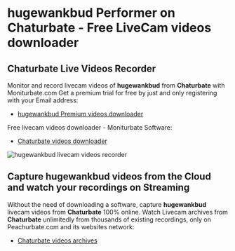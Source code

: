 # hugewankbud Performer on Chaturbate - Free LiveCam videos downloader

## Chaturbate Live Videos Recorder

Monitor and record livecam videos of **hugewankbud** from **Chaturbate** with Moniturbate.com
Get a premium trial for free by just and only registering with your Email address:
* [hugewankbud Premium videos downloader](https://moniturbate.com/request-demo-licence-key.html)

Free livecam videos downloader - Moniturbate Software:
* [Chaturbate videos downloader](https://moniturbate.com/moniturbate-download-software.html)

![hugewankbud livecam videos recorder](https://peachurnet.com/templates/moniturbate-software.png)


## Capture hugewankbud videos from the Cloud and watch your recordings on Streaming

Without the need of downloading a software, capture **hugewankbud** livecam videos from **Chaturbate** 100% online.
Watch Livecam archives from **Chaturbate** unlimitedly from thousands of existing recordings, only on Peachurbate.com and its websites network:
* [Chaturbate videos archives](https://peachurnet.com/)